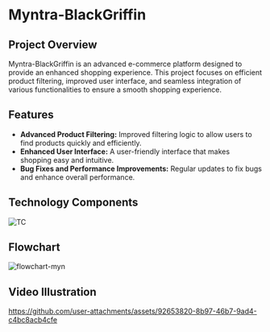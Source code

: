 # Myntra-BlackGriffin

## Project Overview

Myntra-BlackGriffin is an advanced e-commerce platform designed to provide an enhanced shopping experience. This project focuses on efficient product filtering, improved user interface, and seamless integration of various functionalities to ensure a smooth shopping experience.

## Features

- **Advanced Product Filtering:** Improved filtering logic to allow users to find products quickly and efficiently.
- **Enhanced User Interface:** A user-friendly interface that makes shopping easy and intuitive.
- **Bug Fixes and Performance Improvements:** Regular updates to fix bugs and enhance overall performance.

## Technology Components
![TC](https://github.com/user-attachments/assets/07cb195b-c13b-4d3b-8ffb-b0005496867b)

## Flowchart
![flowchart-myn](https://github.com/user-attachments/assets/2f5f7fa0-e3b1-4aa7-82e1-2fae82e5e622)

## Video Illustration
https://github.com/user-attachments/assets/92653820-8b97-46b7-9ad4-c4bc8acb4cfe

